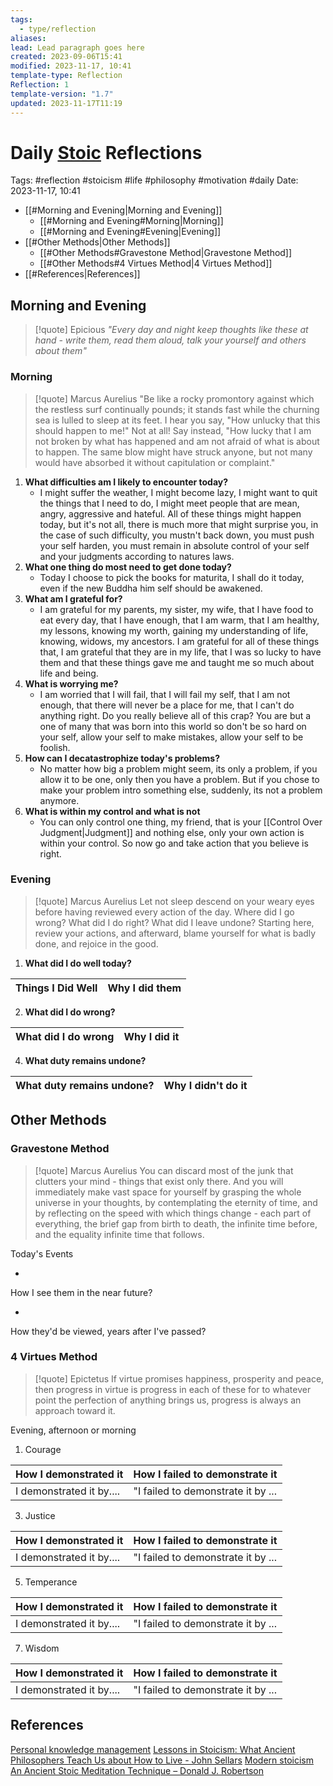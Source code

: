 ```yaml
---
tags:
  - type/reflection
aliases: 
lead: Lead paragraph goes here
created: 2023-09-06T15:41
modified: 2023-11-17, 10:41
template-type: Reflection
Reflection: 1
template-version: "1.7"
updated: 2023-11-17T11:19
---
```



# Daily [Stoic](../SLIP-BOX/Stoicism.md) Reflections

Tags:  #reflection #stoicism #life #philosophy #motivation #daily 
Date: 2023-11-17, 10:41

- [[#Morning and Evening|Morning and Evening]]
	- [[#Morning and Evening#Morning|Morning]]
	- [[#Morning and Evening#Evening|Evening]]
- [[#Other Methods|Other Methods]]
	- [[#Other Methods#Gravestone Method|Gravestone Method]]
	- [[#Other Methods#4 Virtues Method|4 Virtues Method]]
- [[#References|References]]


## Morning and Evening

> [!quote] Epicious 
> _"Every day and night keep thoughts like these at hand - write them, read them aloud, talk your yourself and others about them"_

### Morning

> [!quote] Marcus Aurelius
> "Be like a rocky promontory against which the restless surf continually pounds; it stands fast while the churning sea is lulled to sleep at its feet. I hear you say, "How unlucky that this should happen to me!" Not at all! Say instead, "How lucky that I am not broken by what has happened and am not afraid of what is about to happen. The same blow might have struck anyone, but not many would have absorbed it without capitulation or complaint."

1. **What difficulties am I likely to encounter today?**
	- I might suffer the weather, I might become lazy, I might want to quit the things that I need to do, I might meet people that are mean, angry, aggressive and hateful. All of these things might happen today, but it's not all, there is much more that might surprise you, in the case of such difficulty, you mustn't back down, you must push your self harden, you must remain in absolute control of your self and your judgments according to natures laws. 
2. **What one thing do most need to get done today?**
	- Today I choose to pick the books for maturita, I shall do it today, even if the new Buddha him self should be awakened. 
1. **What am I grateful for?**
	- I am grateful for my parents, my sister, my wife, that I have food to eat every day, that I have enough, that I am warm, that I am healthy, my lessons, knowing my worth, gaining my understanding of life, knowing, widows, my ancestors. I am grateful for all of these things that, I am grateful that they are in my life, that I was so lucky to have them and that these things gave me and taught me so much about life and being.  
2. **What is worrying me?**
	- I am worried that I will fail, that I will fail my self, that I am not enough, that there will never be a place for me, that I can't do anything right. Do you really believe all of this crap? You are but a one of many that was born into this world so don't be so hard on your self, allow your self to make mistakes, allow your self to be foolish. 
3. **How can I decatastrophize today's problems?**
	- No matter how big a problem might seem, its only a problem, if you allow it to be one, only then you have a problem. But if you chose to make your problem intro something else, suddenly, its not a problem anymore. 
4. **What is within my control and what is not**
	- You can only control one thing, my friend, that is your [[Control Over Judgment|Judgment]] and nothing else, only your own action is within your control. So now go and take action that you believe is right. 

### Evening

> [!quote] Marcus Aurelius
> Let not sleep descend on your weary eyes before having reviewed every action of the day. Where did I go wrong? What did I do right? What did I leave undone? Starting here, review your actions, and afterward, blame yourself for what is badly done, and rejoice in the good.

1. **What did I do well today?**

| Things I Did Well | Why I did them |
| ------------------- | ---------------- |

2. **What did I do wrong?**

| What did I do wrong | Why I did it |
| ------------------- | ---------------- |

4. **What duty remains undone?**

| What duty remains undone? | Why I didn't do it |
| ------------------- | ---------------- |

## Other Methods

### Gravestone Method

> [!quote] Marcus Aurelius
> You can discard most of the junk that clutters your mind - things that exist only there. And you will immediately make vast space for yourself by grasping the whole universe in your thoughts, by contemplating the eternity of time, and by reflecting on the speed with which things change - each part of everything, the brief gap from birth to death, the infinite time before, and the equality infinite time that follows. 

Today's Events 

-

How I see them in the near future? 

-

How they'd be viewed, years after I've passed?

### 4 Virtues Method

> [!quote] Epictetus 
> If virtue promises happiness, prosperity and peace, then progress in virtue is progress in each of these for to whatever point the perfection of anything brings us, progress is always an approach toward it.

Evening, afternoon or morning

1. Courage 

| How I demonstrated it  | How I failed to demonstrate it |
| ------------------- | ---------------- |
| I demonstrated it by....                 | "I failed to demonstrate it by ...              |

3. Justice

| How I demonstrated it  | How I failed to demonstrate it |
| ------------------- | ---------------- |
| I demonstrated it by....                 | "I failed to demonstrate it by ...             

5. Temperance

| How I demonstrated it  | How I failed to demonstrate it |
| ------------------- | ---------------- |
| I demonstrated it by....                 | "I failed to demonstrate it by ...             

7. Wisdom

| How I demonstrated it  | How I failed to demonstrate it |
| ------------------- | ---------------- |
| I demonstrated it by....                 | "I failed to demonstrate it by ...             

## References

[Personal knowledge management](Personal%20knowledge%20management.md)
[Lessons in Stoicism: What Ancient Philosophers Teach Us about How to Live - John Sellars](https://books.google.cz/books/about/Lessons_in_Stoicism.html?id=ky84zQEACAAJ&redir_esc=y)
[Modern stoicism](https://modernstoicism.com/)
[An Ancient Stoic Meditation Technique – Donald J. Robertson](https://donaldrobertson.name/2017/03/22/an-ancient-stoic-meditation-technique/)


